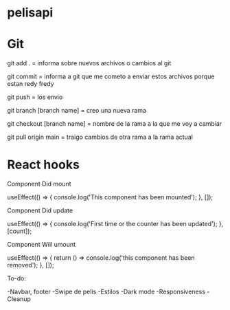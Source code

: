 # pelisapi

# Git

git add . = informa sobre nuevos archivos o cambios al git

git commit = informa a git que me cometo a enviar estos archivos porque estan redy fredy

git push = los envio

git branch [branch name] = creo una nueva rama

git checkout [branch name] = nombre de la rama a la que me voy a cambiar

git pull origin main = traigo cambios de otra rama a la rama actual


# React hooks

Component Did mount

useEffect(() => {
    console.log('This component has been mounted');
}, []);

Component Did update

useEffect(() => {
    console.log('First time or the counter has been updated');
}, [count]);

Component Will umount

useEffect(() => {
    return () => console.log('this component has been removed');
}, []);



To-do:

-Navbar, footer
-Swipe de pelis
-Estilos
-Dark mode
-Responsiveness
-Cleanup